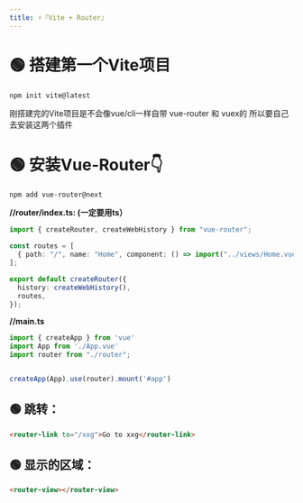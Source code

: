 ```yaml
---
title: ⚡『Vite + Router』
---
```


# 🟢 搭建第一个Vite项目
```powershell
npm init vite@latest
```
刚搭建完的Vite项目是不会像vue/cli一样自带 vue-router 和 vuex的 
所以要自己去安装这两个插件
# 🟢 安装Vue-Router👇
```shell
npm add vue-router@next
```
**//router/index.ts: (一定要用ts）**
```typescript
import { createRouter, createWebHistory } from "vue-router";

const routes = [
  { path: "/", name: "Home", component: () => import("../views/Home.vue"),},
];

export default createRouter({
  history: createWebHistory(),
  routes,
});
```
**//main.ts**
```typescript
import { createApp } from 'vue'
import App from './App.vue'
import router from "./router";


createApp(App).use(router).mount('#app')
```
## 🟢 跳转：
```html
<router-link to="/xxg">Go to xxg</router-link>
```
## 🟢 显示的区域：
```html
<router-view></router-view>
```

